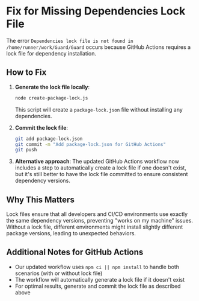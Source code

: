 # Fix for Missing Dependencies Lock File

The error `Dependencies lock file is not found in /home/runner/work/Guard/Guard` occurs because GitHub Actions requires a lock file for dependency installation.

## How to Fix

1. **Generate the lock file locally**:
   ```bash
   node create-package-lock.js
   ```
   This script will create a `package-lock.json` file without installing any dependencies.

2. **Commit the lock file**:
   ```bash
   git add package-lock.json
   git commit -m "Add package-lock.json for GitHub Actions"
   git push
   ```

3. **Alternative approach**: 
   The updated GitHub Actions workflow now includes a step to automatically create a lock file if one doesn't exist, but it's still better to have the lock file committed to ensure consistent dependency versions.

## Why This Matters

Lock files ensure that all developers and CI/CD environments use exactly the same dependency versions, preventing "works on my machine" issues. Without a lock file, different environments might install slightly different package versions, leading to unexpected behaviors.

## Additional Notes for GitHub Actions

- Our updated workflow uses `npm ci || npm install` to handle both scenarios (with or without lock file)
- The workflow will automatically generate a lock file if it doesn't exist
- For optimal results, generate and commit the lock file as described above